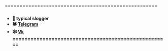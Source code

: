 ==================================================== <br />
###
- 🦂<b>  typical slogger <b/> <br />
- 🕷 [Telegram](https://t.me/qwmnip) <br />
- 🕸 [Vk](https://vk.com/mmmmmmet) <br />
==================================================== <br />
